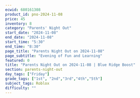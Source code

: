 ```yaml
---
ecwid: 680161308
product_id: pno-2024-11-08
price: 45
inventory: 8
category: "Parents' Night Out"
start_date: "2024-11-08"
end_date: "2024-11-08"
start_time: "5:30"
end_time: "8:30"
page_title: "Parents Night Out on 2024-11-08"
page_subtitle: "Evening of Fun and Learning"
featured: 0
title: "Parents Night Out on 2024-11-08 | Blue Ridge Boost"
section: parents-night-out
day_tags: ["Friday"]
grade_tags: ["1st", "2nd","3rd","4th","5th"]
subject_tags: Roblox
difficulty: ""
---
```


